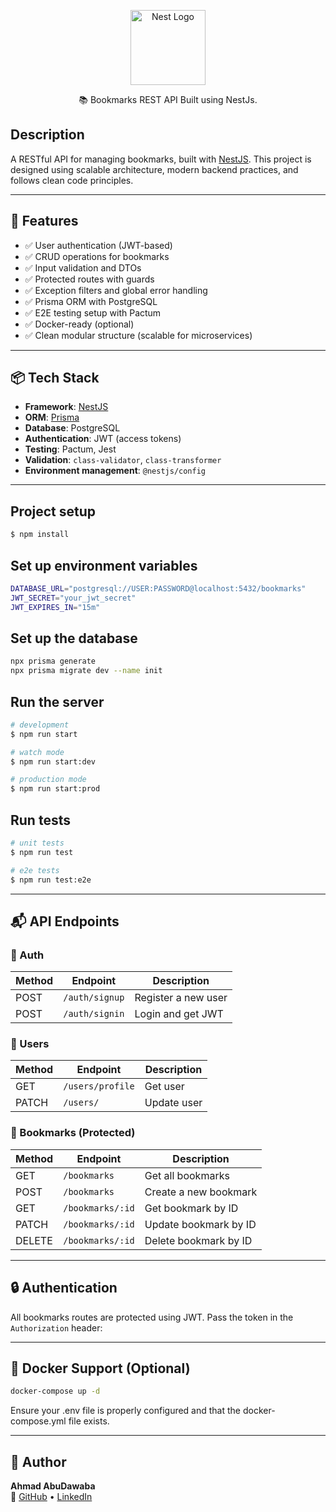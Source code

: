 <p align="center">
  <a href="http://nestjs.com/" target="blank"><img src="https://nestjs.com/img/logo-small.svg" width="120" alt="Nest Logo" /></a>
</p>

[circleci-image]: https://img.shields.io/circleci/build/github/nestjs/nest/master?token=abc123def456
[circleci-url]: https://circleci.com/gh/nestjs/nest

  <p align="center">📚 Bookmarks REST API Built using NestJs.</p>
 


## Description

A RESTful API for managing bookmarks, built with [NestJS](https://nestjs.com/). This project is designed using scalable architecture, modern backend practices, and follows clean code principles.

---

## 🚀 Features

- ✅ User authentication (JWT-based)
- ✅ CRUD operations for bookmarks
- ✅ Input validation and DTOs
- ✅ Protected routes with guards
- ✅ Exception filters and global error handling
- ✅ Prisma ORM with PostgreSQL
- ✅ E2E testing setup with Pactum
- ✅ Docker-ready (optional)
- ✅ Clean modular structure (scalable for microservices)

---

## 📦 Tech Stack

- **Framework**: [NestJS](https://nestjs.com/)
- **ORM**: [Prisma](https://www.prisma.io/)
- **Database**: PostgreSQL
- **Authentication**: JWT (access tokens)
- **Testing**: Pactum, Jest
- **Validation**: `class-validator`, `class-transformer`
- **Environment management**: `@nestjs/config`

---

## Project setup

```bash
$ npm install
```

## Set up environment variables

```bash
DATABASE_URL="postgresql://USER:PASSWORD@localhost:5432/bookmarks"
JWT_SECRET="your_jwt_secret"
JWT_EXPIRES_IN="15m"
```

## Set up the database
```bash
npx prisma generate
npx prisma migrate dev --name init
```

## Run the server

```bash
# development
$ npm run start

# watch mode
$ npm run start:dev

# production mode
$ npm run start:prod
```

## Run tests

```bash
# unit tests
$ npm run test

# e2e tests
$ npm run test:e2e
```
---

## 📬 API Endpoints

### 🔐 Auth

| Method | Endpoint        | Description           |
|--------|---------------- |-----------------------|
| POST   | `/auth/signup`  | Register a new user   |
| POST   | `/auth/signin`  | Login and get JWT     |

### 👤 Users

| Method | Endpoint         | Description           |
|--------|------------------|-----------------------|
| GET    | `/users/profile` | Get user              |
| PATCH  | `/users/`        | Update user           |

### 🔖 Bookmarks (Protected)

| Method | Endpoint            | Description           |
|--------|---------------------|-----------------------|
| GET    | `/bookmarks`        | Get all bookmarks     |
| POST   | `/bookmarks`        | Create a new bookmark |
| GET    | `/bookmarks/:id`    | Get bookmark by ID    |
| PATCH  | `/bookmarks/:id`    | Update bookmark by ID |
| DELETE | `/bookmarks/:id`    | Delete bookmark by ID |

---


## 🔒 Authentication

All bookmarks routes are protected using JWT. Pass the token in the `Authorization` header:

---

## 🐳 Docker Support (Optional)

```bash
docker-compose up -d
```
Ensure your .env file is properly configured and that the docker-compose.yml file exists.

---
## 👤 Author

**Ahmad AbuDawaba**  
🔗 [GitHub](https://github.com/AQA20) • [LinkedIn](https://www.linkedin.com/in/ahmad-abudawaba/)